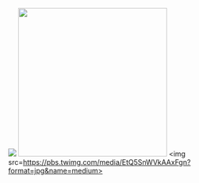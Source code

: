 ![](https://tinyurl.com/yyclyhoo)
<img src=https://tinyurl.com/yyclyhoo width=300 height=300>
<img src=https://pbs.twimg.com/media/EtQ5SnWVkAAxFgn?format=jpg&name=medium><br>  
